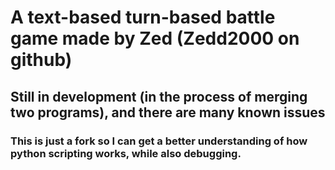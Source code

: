 <html>
<body>
<h1>A text-based turn-based battle game made by Zed (Zedd2000 on github)
<h2>Still in development (in the process of merging two programs), and there are many known issues
<h3>This is just a fork so I can get a better understanding of how python scripting works, while also debugging.
</body>
</html>
